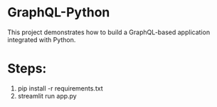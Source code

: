 # GraphQL-Python
This project demonstrates how to build a GraphQL-based application integrated with Python.

# Steps:
1. pip install -r requirements.txt
2. streamlit run app.py
